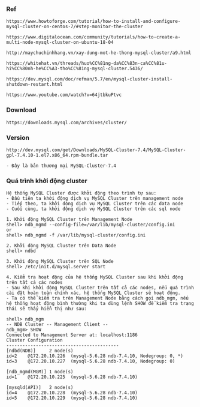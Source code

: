 ### Ref
    https://www.howtoforge.com/tutorial/how-to-install-and-configure-mysql-cluster-on-centos-7/#step-monitor-the-cluster

    https://www.digitalocean.com/community/tutorials/how-to-create-a-multi-node-mysql-cluster-on-ubuntu-18-04

    http://maychuchinhhang.vn/xay-dung-mot-he-thong-mysql-cluster/a9.html

    https://whitehat.vn/threads/huo%CC%81ng-da%CC%83n-ca%CC%81u-hi%CC%80nh-he%CC%A3-tho%CC%81ng-mysql-cluster.5436/

    https://dev.mysql.com/doc/refman/5.7/en/mysql-cluster-install-shutdown-restart.html

    https://www.youtube.com/watch?v=64jtbkuPtvc
    

### Download
    https://downloads.mysql.com/archives/cluster/

### Version
    http://dev.mysql.com/get/Downloads/MySQL-Cluster-7.4/MySQL-Cluster-gpl-7.4.10-1.el7.x86_64.rpm-bundle.tar 
    
    - Đây là bản thương mại MySQL-Cluster-7.4

### Quá trình khởi động cluster
    Hệ thống MySQL Cluster được khởi động theo trình tự sau:
    - Đầu tiên ta khởi động dịch vụ MySQL Cluster trên management node
    - Tiếp theo, ta khởi động dịch vụ MySQL Cluster trên các data node
    - Cuối cùng, ta khởi động dịch vụ MySQL Cluster trên các sql node

    1. Khởi động MySQL Cluster trên Management Node
    shell> ndb_mgmd --config-file=/var/lib/mysql-cluster/config.ini
    or
    shell> ndb_mgmd -f /var/lib/mysql-cluster/config.ini
    
    2. Khởi động MySQL Cluster trên Data Node
    shell> ndbd

    3. Khởi động MySQL Cluster trên SQL Node
    shell> /etc/init.d/mysql.server start

    4. Kiểm tra hoạt động của hệ thống MySQL Cluster sau khi khởi động trên tất cả các nodes
    - Sau khi khởi động MySQL Cluster trên tất cả các nodes, nếu quá trình cài đặt hoàn toàn chính xác, hệ thống MySQL Cluster sẽ hoạt động. 
    - Ta có thể kiểm tra trên Management Node bằng cách gọi ndb_mgm, nếu hệ thống hoạt động bình thường khi ta dùng lệnh SHOW để kiểm tra trạng thái sẽ thấy hiển thị như sau:

    shell> ndb_mgm
    -- NDB Cluster -- Management Client --
    ndb_mgm> SHOW
    Connected to Management Server at: localhost:1186
    Cluster Configuration
    ------------------------------------------
    [ndbd(NDB)]     2 node(s)
    id=2    @172.20.10.226  (mysql-5.6.28 ndb-7.4.10, Nodegroup: 0, *)
    id=3    @172.20.10.227  (mysql-5.6.28 ndb-7.4.10, Nodegroup: 0)    

    [ndb_mgmd(MGM)] 1 node(s)
    id=1    @172.20.10.225  (mysql-5.6.28 ndb-7.4.10)    

    [mysqld(API)]   2 node(s)
    id=4    @172.20.10.228  (mysql-5.6.28 ndb-7.4.10)
    id=5    @172.20.10.229  (mysql-5.6.28 ndb-7.4.10)
